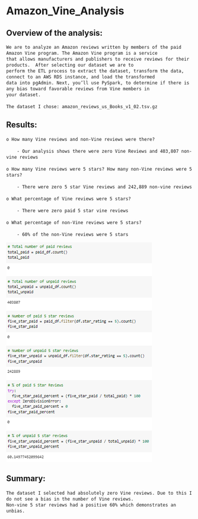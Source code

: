 # Amazon_Vine_Analysis

## Overview of the analysis:
        
    We are to analyze an Amazon reviews written by members of the paid Amazon Vine program. The Amazon Vine program is a service
    that allows manufacturers and publishers to receive reviews for their products.  After selecting our dataset we are to
    perform the ETL process to extract the dataset, transform the data, connect to an AWS RDS instance, and load the transformed
    data into pgAdmin. Next, you’ll use PySpark, to determine if there is any bias toward favorable reviews from Vine members in
    your dataset.
    
    The dataset I chose: amazon_reviews_us_Books_v1_02.tsv.gz

## Results:

    o How many Vine reviews and non-Vine reviews were there?

        - Our analysis shows there were zero Vine Reviews and 403,807 non-vine reviews

    o How many Vine reviews were 5 stars? How many non-Vine reviews were 5 stars?
    
        - There were zero 5 star Vine reviews and 242,889 non-vine reviews
    
    o What percentage of Vine reviews were 5 stars?
    
        - There were zero paid 5 star vine reviews
    
    o What percentage of non-Vine reviews were 5 stars?
    
        - 60% of the non-Vine reviews were 5 stars

![](https://github.com/PJ427/Amazon_Vine_Analysis/blob/main/Resources/step_5.PNG)
    
## Summary: 

    The dataset I selected had absolutely zero Vine reviews. Due to this I do not see a bias in the number of Vine reviews. 
    Non-vine 5 star reviews had a positive 60% which demonstrates an unbias.
